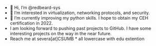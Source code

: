 - 👋 Hi, I’m @redbeard-sys
- 👀 I’m interested in virtualization, networking protocols, and security.
- 🌱 I’m currently improving my python skills. I hope to obtain my CEH certification in 2022.
- I am looking forward to pushing past projects to GitHub. I have some interesting projects on the way in the near future.
- Reach me at severa[at]CSUMB * all lowercase with edu extention
